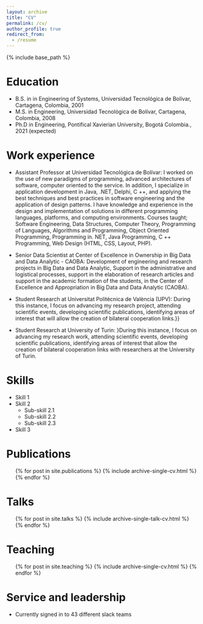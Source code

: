 ```yaml
---
layout: archive
title: "CV"
permalink: /cv/
author_profile: true
redirect_from:
  - /resume
---
```


{% include base_path %}

Education
======
* B.S. in in Engineering of Systems, Universidad Tecnológica de Bolívar, Cartagena, Colombia, 2001
* M.S. in Engineering, Universidad Tecnológica de Bolívar, Cartagena, Colombia, 2008
* Ph.D in Engineering, Pontifical Xavierian University, Bogotá Colombia., 2021 (expected)

Work experience
======
* Assistant Professor at Universidad Tecnológica de Bolívar: I worked on the use of new paradigms of programming, advanced architectures of software, computer oriented to the service. In addition, I specialize in application development in Java, .NET, Delphi, C ++, and applying the best techniques and best practices in software engineering and the application of design patterns. I have knowledge and experience in the design and implementation of solutions in different programming languages, platforms, and computing environments. Courses taught; Software Engineering, Data Structures, Computer Theory, Programming of Languages, Algorithms and Programming, Object Oriented Programming, Programming in. NET, Java Programming, C ++ Programming, Web Design (HTML, CSS, Layout, PHP).

* Senior Data Scientist at Center of Excellence in Ownership in Big Data and Data Analytic - CAOBA: Development of engineering and research projects in Big Data and Data Analytic, Support in the administrative and logistical processes, support in the elaboration of research articles and support in the academic formation of the students, in the Center of Excellence and Appropriation in Big Data and Data Analytic (CAOBA).

* Student Research at Universitat Politècnica de València (UPV): During this instance, I focus on advancing my research project, attending scientific events, developing scientific publications, identifying areas of interest that will allow the creation of bilateral cooperation links.}}

* Student Research at University of Turin: }During this instance, I focus on advancing my research work, attending scientific events, developing scientific publications, identifying areas of interest that allow the creation of bilateral cooperation links with researchers at the University of Turin.


Skills
======
* Skill 1
* Skill 2
  * Sub-skill 2.1
  * Sub-skill 2.2
  * Sub-skill 2.3
* Skill 3

Publications
======
  <ul>{% for post in site.publications %}
    {% include archive-single-cv.html %}
  {% endfor %}</ul>
  
Talks
======
  <ul>{% for post in site.talks %}
    {% include archive-single-talk-cv.html %}
  {% endfor %}</ul>
  
Teaching
======
  <ul>{% for post in site.teaching %}
    {% include archive-single-cv.html %}
  {% endfor %}</ul>
  
Service and leadership
======
* Currently signed in to 43 different slack teams
